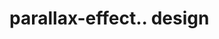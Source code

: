 # parallax-effect.. design                                                                                                                                                                                                                                                                                
                                     

